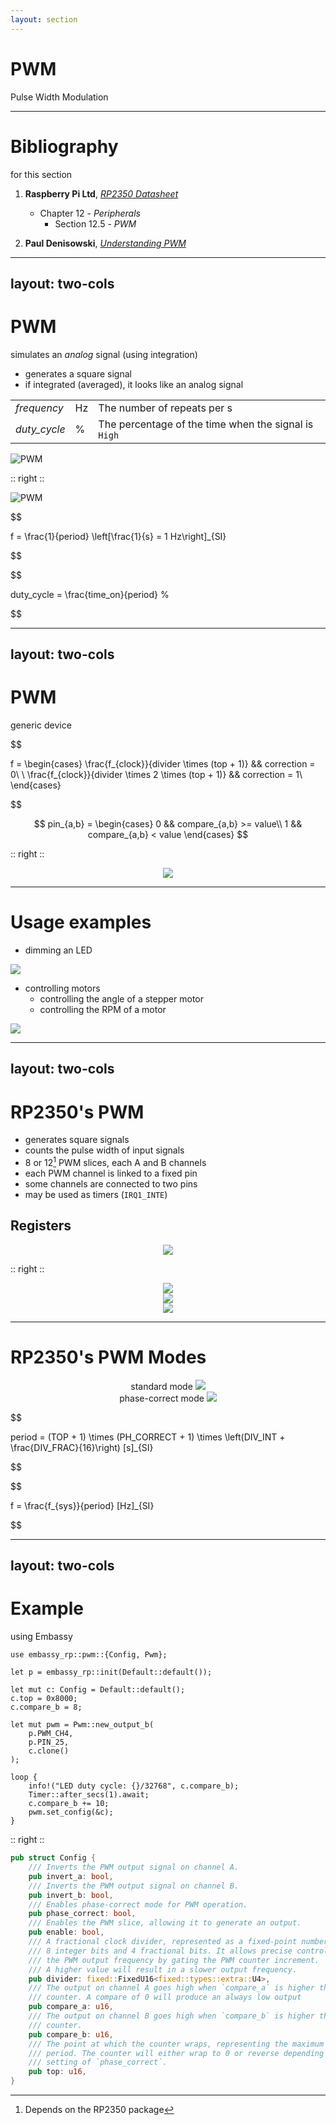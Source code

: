 ```yaml
---
layout: section
---
```

# PWM
Pulse Width Modulation

---

# Bibliography
for this section

1. **Raspberry Pi Ltd**, *[RP2350 Datasheet](https://datasheets.raspberrypi.com/rp2350/rp2350-datasheet.pdf)*
   - Chapter 12 - *Peripherals*
     - Section 12.5 - *PWM*

2. **Paul Denisowski**, *[Understanding PWM](https://www.youtube.com/watch?v=nXFoVSN3u-E)*

---
layout: two-cols
---
# PWM
simulates an *analog* signal (using integration)

- generates a square signal
- if integrated (averaged), it looks like an analog signal

|  |  |  |
|-----------|------|-------------|
| *frequency* | Hz | The number of repeats per s |
| *duty_cycle* | % | The percentage of the time when the signal is `High` |

![PWM](./pulse-width-modulation-signal-diagrams-average.png)

:: right ::

![PWM](./pwm_example.png)

$$

f = \frac{1}{period} \left[\frac{1}{s} = 1 Hz\right]_{SI}

$$

$$

duty\_cycle = \frac{time\_on}{period} \%

$$

---
layout: two-cols
---
# PWM
generic device

$$

f = \begin{cases}
    \frac{f_{clock}}{divider \times (top + 1)} && correction = 0\\
    \\
    \frac{f_{clock}}{divider \times 2 \times (top + 1)} && correction = 1\\
\end{cases}

$$

$$
pin_{a,b} = \begin{cases}
    0 && compare_{a,b} >= value\\
    1 && compare_{a,b} < value
\end{cases}
$$


<style>
.two-columns {
    grid-template-columns: 4fr 5fr;
}
</style>

:: right ::

<div align="center">
<img src="./pwm.svg" class="rounded w-150">
</div>

---

# Usage examples

<div grid="~ cols-2 gap-6">

<div>

- dimming an LED
<img src="./pwm_led.gif" class="rounded w-90">

</div>

<div>

- controlling motors
  - controlling the angle of a stepper motor
  - controlling the RPM of a motor


<img src="./pwm_voltage.gif" class="rounded w-90">

</div>

</div>

---
layout: two-cols
---

# RP2350's PWM

- generates square signals
- counts the pulse width of input signals
- 8 or 12[^package] PWM slices, each A and B channels
- each PWM channel is linked to a fixed pin
- some channels are connected to two pins
- may be used as timers (`IRQ1_INTE`)

## Registers

<style>
.two-columns {
    grid-template-columns: 4fr 5fr;
}
</style>

<div align="center">
<img src="./pwm_rp2350_registers.png" class="rounded w-150">
</div>

:: right ::

<div align="center">
<img src="./pwm_rp2040.png" class="rounded w-150">
</div>

<div align="center">
<img src="./pwm_rp2350_pins.png" class="rounded w-150">
</div>

<div align="center">
<img src="../rp2350/pico2w-pinout.svg" class="rounded w-70">

</div>

[^package]: Depends on the RP2350 package

---

# RP2350's PWM Modes

<div grid="~ cols-2 gap-5">

<div align="center">
standard mode
<img src="./pwm_rp2040_example.png" class="rounded w-100">
</div>

<div align="center">
phase-correct mode
<img src="./pwm_rp2040_example2.png" class="rounded w-100">
</div>

</div>

$$

period = (TOP + 1) \times (PH\_CORRECT + 1) \times \left(DIV\_INT + \frac{DIV\_FRAC}{16}\right) [s]_{SI}

$$

$$

f = \frac{f_{sys}}{period} [Hz]_{SI}

$$

---
layout: two-cols
---

# Example
using Embassy

```rust{1|3|5|5,6|5,6,7|9-13|16|17|18,19|15,18,19,20|all}
use embassy_rp::pwm::{Config, Pwm};

let p = embassy_rp::init(Default::default());

let mut c: Config = Default::default();
c.top = 0x8000;
c.compare_b = 8;

let mut pwm = Pwm::new_output_b(
    p.PWM_CH4, 
    p.PIN_25, 
    c.clone()
);

loop {
    info!("LED duty cycle: {}/32768", c.compare_b);
    Timer::after_secs(1).await;
    c.compare_b += 10;
    pwm.set_config(&c);
}
```

:: right ::

```rust {lineNumbers: false}
pub struct Config {
    /// Inverts the PWM output signal on channel A.
    pub invert_a: bool,
    /// Inverts the PWM output signal on channel B.
    pub invert_b: bool,
    /// Enables phase-correct mode for PWM operation.
    pub phase_correct: bool,
    /// Enables the PWM slice, allowing it to generate an output.
    pub enable: bool,
    /// A fractional clock divider, represented as a fixed-point number with
    /// 8 integer bits and 4 fractional bits. It allows precise control over
    /// the PWM output frequency by gating the PWM counter increment.
    /// A higher value will result in a slower output frequency.
    pub divider: fixed::FixedU16<fixed::types::extra::U4>,
    /// The output on channel A goes high when `compare_a` is higher than the
    /// counter. A compare of 0 will produce an always low output
    pub compare_a: u16,
    /// The output on channel B goes high when `compare_b` is higher than the
    /// counter.
    pub compare_b: u16,
    /// The point at which the counter wraps, representing the maximum possible
    /// period. The counter will either wrap to 0 or reverse depending on the
    /// setting of `phase_correct`.
    pub top: u16,
}

```
